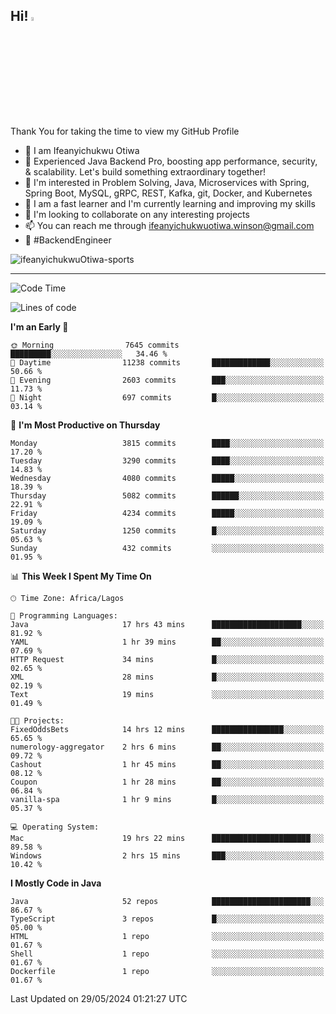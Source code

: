 <!-- BLOG-POST-LIST:START --><!-- BLOG-POST-LIST:END -->

## Hi! <img src="https://media.giphy.com/media/hvRJCLFzcasrR4ia7z/giphy.gif" width="4%"> 

Thank You for taking the time to view my GitHub Profile

- 👋 I am Ifeanyichukwu Otiwa
- 🚀 Experienced Java Backend Pro, boosting app performance, security, & scalability. Let's build something extraordinary together!
- 👀 I'm interested in Problem Solving, Java, Microservices with Spring, Spring Boot, MySQL, gRPC, REST, Kafka, git, Docker, and Kubernetes
- 🌱 I am a fast learner and I'm currently learning and improving my skills
- 💞️ I'm looking to collaborate on any interesting projects
- 📫 You can reach me through ifeanyichukwuotiwa.winson@gmail.com
- 🚀 #BackendEngineer

<p align="left" marginTop="10px"> <img src="https://komarev.com/ghpvc/?username=ifeanyichukwuOtiwa-sports&label=Profile%20views&color=0e75b6&style=for-the-badge" alt="ifeanyichukwuOtiwa-sports" /> </p>

***

<!--START_SECTION:waka-->
![Code Time](http://img.shields.io/badge/Code%20Time-2%2C567%20hrs%2045%20mins-blue)

![Lines of code](https://img.shields.io/badge/From%20Hello%20World%20I%27ve%20Written-5.7%20million%20lines%20of%20code-blue)

**I'm an Early 🐤** 

```text
🌞 Morning                7645 commits        █████████░░░░░░░░░░░░░░░░   34.46 % 
🌆 Daytime                11238 commits       █████████████░░░░░░░░░░░░   50.66 % 
🌃 Evening                2603 commits        ███░░░░░░░░░░░░░░░░░░░░░░   11.73 % 
🌙 Night                  697 commits         █░░░░░░░░░░░░░░░░░░░░░░░░   03.14 % 
```
📅 **I'm Most Productive on Thursday** 

```text
Monday                   3815 commits        ████░░░░░░░░░░░░░░░░░░░░░   17.20 % 
Tuesday                  3290 commits        ████░░░░░░░░░░░░░░░░░░░░░   14.83 % 
Wednesday                4080 commits        █████░░░░░░░░░░░░░░░░░░░░   18.39 % 
Thursday                 5082 commits        ██████░░░░░░░░░░░░░░░░░░░   22.91 % 
Friday                   4234 commits        █████░░░░░░░░░░░░░░░░░░░░   19.09 % 
Saturday                 1250 commits        █░░░░░░░░░░░░░░░░░░░░░░░░   05.63 % 
Sunday                   432 commits         ░░░░░░░░░░░░░░░░░░░░░░░░░   01.95 % 
```


📊 **This Week I Spent My Time On** 

```text
🕑︎ Time Zone: Africa/Lagos

💬 Programming Languages: 
Java                     17 hrs 43 mins      ████████████████████░░░░░   81.92 % 
YAML                     1 hr 39 mins        ██░░░░░░░░░░░░░░░░░░░░░░░   07.69 % 
HTTP Request             34 mins             █░░░░░░░░░░░░░░░░░░░░░░░░   02.65 % 
XML                      28 mins             █░░░░░░░░░░░░░░░░░░░░░░░░   02.19 % 
Text                     19 mins             ░░░░░░░░░░░░░░░░░░░░░░░░░   01.49 % 

🐱‍💻 Projects: 
FixedOddsBets            14 hrs 12 mins      ████████████████░░░░░░░░░   65.65 % 
numerology-aggregator    2 hrs 6 mins        ██░░░░░░░░░░░░░░░░░░░░░░░   09.72 % 
Cashout                  1 hr 45 mins        ██░░░░░░░░░░░░░░░░░░░░░░░   08.12 % 
Coupon                   1 hr 28 mins        ██░░░░░░░░░░░░░░░░░░░░░░░   06.84 % 
vanilla-spa              1 hr 9 mins         █░░░░░░░░░░░░░░░░░░░░░░░░   05.37 % 

💻 Operating System: 
Mac                      19 hrs 22 mins      ██████████████████████░░░   89.58 % 
Windows                  2 hrs 15 mins       ███░░░░░░░░░░░░░░░░░░░░░░   10.42 % 
```

**I Mostly Code in Java** 

```text
Java                     52 repos            ██████████████████████░░░   86.67 % 
TypeScript               3 repos             █░░░░░░░░░░░░░░░░░░░░░░░░   05.00 % 
HTML                     1 repo              ░░░░░░░░░░░░░░░░░░░░░░░░░   01.67 % 
Shell                    1 repo              ░░░░░░░░░░░░░░░░░░░░░░░░░   01.67 % 
Dockerfile               1 repo              ░░░░░░░░░░░░░░░░░░░░░░░░░   01.67 % 
```




 Last Updated on 29/05/2024 01:21:27 UTC
<!--END_SECTION:waka-->

<!--
<p align="center">
![trophy](https://github-profile-trophy.vercel.app/?username=ifeanyichukwuOtiwa-sports&theme=onedark) (https://github.com/ryo-ma/github-profile-trophy)
</p>
-->

<!---
ifeanyi-otiwa/ifeanyi-otiwa is a ✨ special ✨ repository because its `README.md` (this file) appears on your GitHub profile.
You can click the Preview link to take a look at your changes.
--->
